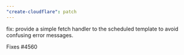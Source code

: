 ```yaml
---
"create-cloudflare": patch
---
```


fix: provide a simple fetch handler to the scheduled template to avoid confusing error messages.

Fixes #4560
